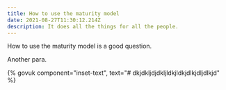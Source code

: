 ```yaml
---
title: How to use the maturity model
date: 2021-08-27T11:30:12.214Z
description: It does all the things for all the people.
---
```

How to use the maturity model is a good question.

Another para.

{% govuk component="inset-text", text="# dkjdkljdjdkljldkjldkjdlkjdljdlkjd" %}